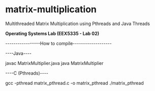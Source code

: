 # matrix-multiplication
Multithreaded Matrix Multiplication using Pthreads and Java Threads


**Operating Systems Lab (EEX5335 - Lab 02)**

-----------------How to compile-------------------

----Java----

javac MatrixMultiplier.java
java MatrixMultiplier

----C (Pthreads)----

gcc -pthread matrix_pthread.c -o matrix_pthread
./matrix_pthread
